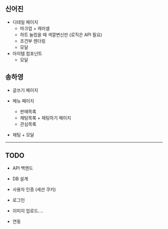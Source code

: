 ## 신어진

- 디테일 페이지
  - 마크업 + 캐러셀
  - 하트 눌렀을 때 색깔변신만 (로직은 API 필요)
  - 조건부 렌더링
  - 모달
- 아이템 컴포넌트
  - 모달

## 송하영

- 글쓰기 페이지 

- 메뉴 페이지
  - 판매목록 
  - 채팅목록 + 채팅하기 페이지  
  - 관심목록
- 채팅 + 모달



---

## TODO

- API 백엔드
- DB 설계
- 사용자 인증 (세션 쿠키)
- 로그인
- 이미지 업로드.... 

- 연동